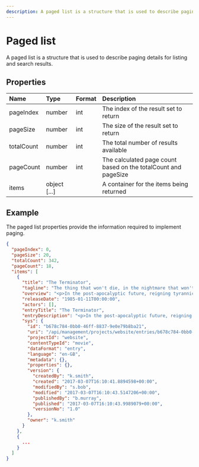 ```yaml
---
description: A paged list is a structure that is used to describe paging details for listing and search results.
---
```

# Paged list

A paged list is a structure that is used to describe paging details for listing and search results.

## Properties

| Name | Type | Format | Description |
| :------- | :--- | :----- | :---------- |
| pageIndex | number | int | The index of the result set to return |
| pageSize | number | int | The size of the result set to return |
| totalCount | number | int | The total number of results available |
| pageCount | number | int | The calculated page count based on the totalCount and pageSize |
| items | object [...] |  | A container for the items being returned |

## Example

The paged list properties provide the information required to implement paging.

```json
{
  "pageIndex": 0,
  "pageSize": 20,
  "totalCount": 342,
  "pageCount": 18,
  "items": [
    {
      "title": "The Terminator",
      "tagline": "The thing that won't die, in the nightmare that won't end.",
      "overview": "<p>In the post-apocalyptic future, reigning tyrannical supercomputers teleport a cyborg assassin known as the \"Terminator\" back to 1984 to kill Sarah Connor, whose unborn son is destined to lead insurgents against 21st century mechanical hegemony. Meanwhile, the human-resistance movement dispatches a lone warrior to safeguard Sarah. Can he stop the virtually indestructible killing machine?</p>",
      "releaseDate": "1985-01-11T00:00:00",
      "actors": [],
      "entryTitle": "The Terminator",
      "entryDescription": "<p>In the post-apocalyptic future, reigning tyrannical supercomputers teleport a cyborg assassin known as the \"Terminator\" back to 1984 to kill Sarah Connor, whose unborn son is destined to lead insurgents against 21st century mechanical hegemony. Meanwhile, the human-resistance movement dispatches a lone warrior to safeguard Sarah. Can he stop the virtually indestructible killing machine?</p>",
      "sys": {
        "id": "b678c784-0bb0-46ff-8837-9e0e79b8ba21",
        "uri": "/api/management/projects/website/entries/b678c784-0bb0-46ff-8837-9e0e79b8ba21",
        "projectId": "website",
        "contentTypeId": "movie",
        "dataFormat": "entry",
        "language": "en-GB",
        "metadata": {},
        "properties": {},
        "version": {
          "createdBy": "k.smith",
          "created": "2017-03-07T16:10:41.8894598+00:00",
          "modifiedBy": "s.bob",
          "modified": "2017-03-07T16:10:43.5147206+00:00",
          "publishedBy": "b.murray",
          "published": "2017-03-07T16:10:43.9989079+00:00",
          "versionNo": "1.0"
        },
        "owner": "k.smith"
      }
    },
    {
      ...
    }
  ]
}
```
